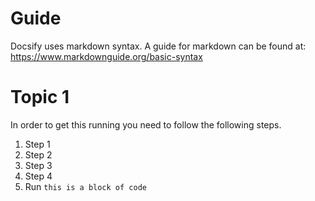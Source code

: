 # Guide

Docsify uses markdown syntax. A guide for markdown can be found at: https://www.markdownguide.org/basic-syntax




# Topic 1

In order to get this running you need to follow the following steps.

1. Step 1
2. Step 2
3. Step 3
4. Step 4
5. Run `this is a block of code`